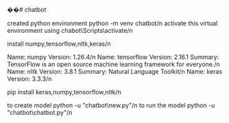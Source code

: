 ��#   c h a t b o t 

created python environment python -m venv <filename>chatbot/n
activate this virtual environment using chabot\Scripts\activate/n

install numpy,tensorflow,nltk,keras/n

Name: numpy Version: 1.26.4/n
Name: tensorflow Version: 2.16.1 Summary: TensorFlow is an open source machine learning framework for everyone./n
Name: nltk Version: 3.8.1 Summary: Natural Language Toolkit/n
Name: keras Version: 3.3.3/n

pip install keras,numpy,tensorflow,nltk/n

to create model python -u <path of new.py file>"chatbot\new.py"/n
to run the model python -u <path of chatbot.py file> "chatbot\chatbot.py"/n



 
 

